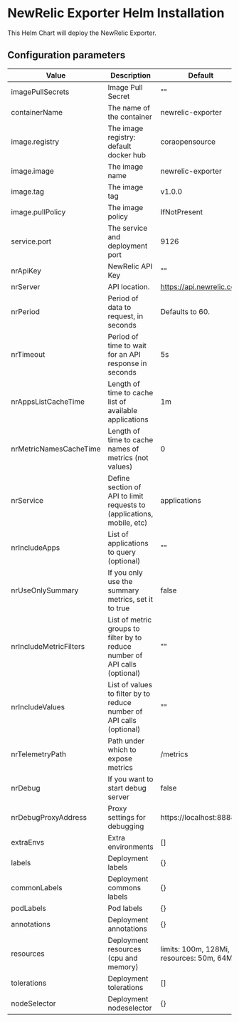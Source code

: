 # NewRelic Exporter Helm Installation
This Helm Chart will deploy the NewRelic Exporter.

## Configuration parameters
Value                       | Description                                            | Default
----------------------------|--------------------------------------------------------|-------------------
imagePullSecrets            | Image Pull Secret                                      | ""
containerName               | The name of the container                              | newrelic-exporter
image.registry              | The image registry: default docker hub                 | coraopensource
image.image                 | The image name                                         | newrelic-exporter
image.tag                   | The image tag                                          | v1.0.0
image.pullPolicy            | The image policy                                       | IfNotPresent
service.port                | The service and deployment port                        | 9126
nrApiKey                    | NewRelic API Key                                       | ""
nrServer                    | API location.                                          | https://api.newrelic.com
nrPeriod                    | Period of data to request, in seconds                  | Defaults to 60.
nrTimeout                   | Period of time to wait for an API response in seconds  | 5s
nrAppsListCacheTime         | Length of time to cache list of available applications | 1m
nrMetricNamesCacheTime      | Length of time to cache names of metrics (not values)  | 0
nrService                   | Define section of API to limit requests to (applications, mobile, etc) | applications
nrIncludeApps               | List of applications to query (optional)               | ""
nrUseOnlySummary            | If you only use the summary metrics, set it to true    | false
nrIncludeMetricFilters      | List of metric groups to filter by to reduce number of API calls (optional) | ""
nrIncludeValues             | List of values to filter by to reduce number of API calls (optional) | ""
nrTelemetryPath             | Path under which to expose metrics                     | /metrics
nrDebug                     | If you want to start debug server                      | false
nrDebugProxyAddress         | Proxy settings for debugging                           | https://localhost:8888
extraEnvs                   | Extra environments                                     | []
labels                      | Deployment labels                                      | {}
commonLabels                | Deployment commons labels                              | {}
podLabels                   | Pod labels                                             | {}
annotations                 | Deployment annotations                                 | {}
resources                   | Deployment resources (cpu and memory)                  | limits: 100m, 128Mi, resources: 50m, 64Mi
tolerations                 | Deployment tolerations                                 | []
nodeSelector                | Deployment nodeselector                                | {}
